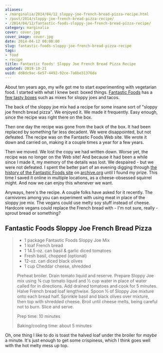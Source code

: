 ```yaml
---
aliases:
- /marginalia/2014/04/12_sloppy-joe-french-bread-pizza-recipe.html
- /post/2014/sloppy-joe-french-bread-pizza-recipe/
- /2014/04/12/fantastic-foods-sloppy-joe-french-bread-pizza-recipe/
category: marginalia
cover: cover.jpg
cover_image: cover.jpg
date: 2014-04-12 00:00:00
slug: fantastic-foods-sloppy-joe-french-bread-pizza-recipe
tags:
- food
- recipe
title: Fantastic Foods' Sloppy Joe French Bread Pizza Recipe
updated: 2019-10-21
uuid: dd8dc9ac-6e57-4492-92ce-7a8be31376da
---
```


[Fantastic Foods]: http://www.fantasticfoods.com/
[few tasty boxes]: http://www.fantasticfoods.com/content/products

About ten years ago, my wife got me to start experimenting with vegetarian food. I started with what I knew best: boxed things. [Fantastic Foods][] has a [few tasty boxes][] such as mixes for sloppy joes and tacos.
<!--more-->

The back of the sloppy joe mix had a recipe for some insane sort of "sloppy joe french bread pizza". We enjoyed it. We made it frequently. Easy enough, since the recipe was right there on the box.

Then one day the recipe was gone from the back of the box. It had been replaced by something far less decadent. We were disappointed, but not defeated. The recipe was on the Fantastic Foods Web site. We wrote it down and carried on, making it a couple times a year for a few years.

Then we moved. We lost the copy we had written down. Worse yet, the recipe was no longer on the Web site! And because it had been a while since I made it, my memory of the details was lost. We despaired - but we were not defeated. I spent the better part of an evening digging through [the history of the Fantastic Foods site](https://web.archive.org/web/*/http://fantasticfoods.com) on [archive.org](https://archive.org/) until I found my prize. This time I saved it online in multiple locations, as a cheese-obsessed squirrel might. And now we can enjoy this whenever we want.

Anyways, here's the recipe. A couple folks have asked for it recently. The carnivores among you can experiment with using meat in place of the sloppy joe mix. The vegans could use melty soy stuff instead of cheese. Hardcore vegans could replace the French bread with - I'm not sure, really - sprout bread or something?



## Fantastic Foods Sloppy Joe French Bread Pizza

> 
>   * 1 package Fantastic Foods Sloppy Joe Mix
>   * 1 loaf French bread
>   * 1 14.5-oz. can basil & garlic diced tomatoes
>   * Fresh basil, chopped (optional)
>   * 12-oz. can diced black olives
>   * 1 cup Cheddar cheese, shredded
> 
> Preheat broiler. Drain tomato liquid and reserve. Prepare Sloppy Joe mix using ¾ cup tomato liquid and ½ cup water in place of water called for in directions. Add drained tomatoes and cook for 5 minutes. Halve French bread loaf lengthwise. Spoon ½ of Sloppy Joe mixture onto each bread half. Sprinkle basil and black olives over mixture, then top with shredded cheese. Broil until cheese melts, being careful not to burn. Slice and serve.
>
> Prep time: 10 minutes
>
> Baking/cooling time: about 5 minutes

Oh, one thing I like to do is toast the halved loaf under the broiler for _maybe_ a minute. It's just enough to get some crispiness, which I think goes well with the hot melty mess up top.